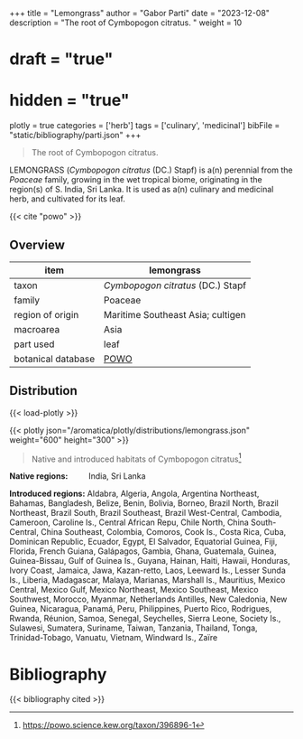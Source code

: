 +++
title = "Lemongrass"
author = "Gabor Parti"
date = "2023-12-08"
description = "The root of Cymbopogon citratus. "
weight = 10
# draft = "true"
# hidden = "true"
plotly = true
categories = ['herb']
tags = ['culinary', 'medicinal']
bibFile = "static/bibliography/parti.json"
+++

>The root of Cymbopogon citratus. 

<center>



</center>

LEMONGRASS (*Cymbopogon citratus* (DC.) Stapf) is a(n) perennial from the *Poaceae* family, growing in the wet tropical biome, originating in the region(s) of S. India, Sri Lanka. It is used as a(n) culinary and medicinal herb, and cultivated for its leaf.

{{< cite "powo" >}}

## Overview

|       item       |                     lemongrass                    |
|------------------|---------------------------------------------------|
|       taxon      |         *Cymbopogon citratus* (DC.) Stapf         |
|      family      |                      Poaceae                      |
| region of origin |         Maritime Southeast Asia; cultigen         |
|     macroarea    |                        Asia                       |
|     part used    |                        leaf                       |
|botanical database|[POWO](https://powo.science.kew.org/taxon/396896-1)|



## Distribution

{{< load-plotly >}}

{{< plotly json="/aromatica/plotly/distributions/lemongrass.json" weight="600" height="300" >}}

>Native and introduced habitats of Cymbopogon citratus[^powo]

[^powo]: https://powo.science.kew.org/taxon/396896-1

<p style="text-align:left;">

**Native regions:** &ensp; &ensp; &ensp; India, Sri Lanka

**Introduced regions:** Aldabra, Algeria, Angola, Argentina Northeast, Bahamas, Bangladesh, Belize, Benin, Bolivia, Borneo, Brazil North, Brazil Northeast, Brazil South, Brazil Southeast, Brazil West-Central, Cambodia, Cameroon, Caroline Is., Central African Repu, Chile North, China South-Central, China Southeast, Colombia, Comoros, Cook Is., Costa Rica, Cuba, Dominican Republic, Ecuador, Egypt, El Salvador, Equatorial Guinea, Fiji, Florida, French Guiana, Galápagos, Gambia, Ghana, Guatemala, Guinea, Guinea-Bissau, Gulf of Guinea Is., Guyana, Hainan, Haiti, Hawaii, Honduras, Ivory Coast, Jamaica, Jawa, Kazan-retto, Laos, Leeward Is., Lesser Sunda Is., Liberia, Madagascar, Malaya, Marianas, Marshall Is., Mauritius, Mexico Central, Mexico Gulf, Mexico Northeast, Mexico Southeast, Mexico Southwest, Morocco, Myanmar, Netherlands Antilles, New Caledonia, New Guinea, Nicaragua, Panamá, Peru, Philippines, Puerto Rico, Rodrigues, Rwanda, Réunion, Samoa, Senegal, Seychelles, Sierra Leone, Society Is., Sulawesi, Sumatera, Suriname, Taiwan, Tanzania, Thailand, Tonga, Trinidad-Tobago, Vanuatu, Vietnam, Windward Is., Zaïre

</p>



# Bibliography

{{< bibliography cited >}}


